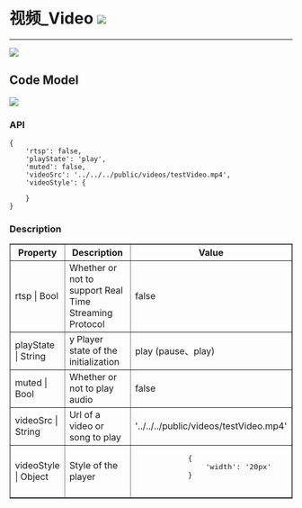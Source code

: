 # 视频\_Video ![](/assets/Video.png)

---

![](/assets/controls/Video01.jpg)

## Code Model

![](/assets/controls/Video02.jpg)

### API

```
{
    'rtsp': false,
    'playState': 'play',
    'muted': false,
    'videoSrc': '../../../public/videos/testVideo.mp4',
    'videoStyle': {

    }
}
```

### Description

<table border="1">
	<tr>
		<th width="15%"> Property </th>
		<th width="30%"> Description </th>
		<th> Value </th>
	</tr>
	<tr>
		<td> rtsp | Bool </td>
		<td>Whether or not to support Real Time Streaming Protocol</td>
		<td>false</td>
	</tr>
	<tr>
		<td> playState | String </td>
		<td>y	Player state of the initialization</td>
		<td>play (pause、play)</td>
	</tr>
	<tr>
		<td> muted | Bool </td>
		<td>Whether or not to play audio</td>
		<td>false</td>
	</tr>
	<tr>
		<td> videoSrc | String </td>
		<td>Url of a video or song to play</td>
		<td> '../../../public/videos/testVideo.mp4' </td>
	</tr>
	<tr>
		<td> videoStyle | Object </td>
		<td>Style of the player </td>
		<td><pre>
			{
				'width': '20px'
			}
		</pre></td>
	</tr>
</table>




